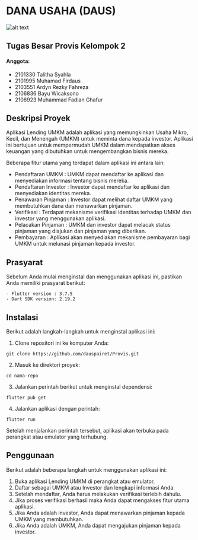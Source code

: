 # DANA USAHA (DAUS)
![alt text](https://github.com/dauspairet/Provis/blob/main/percobaan_4/asset/images/logo-daus.png)

## Tugas Besar Provis Kelompok 2
 
#### Anggota:
 - 2101330 Talitha Syahla
 - 2101995 Muhamad Firdaus
 - 2103551 Ardyn Rezky Fahreza
 - 2106836 Bayu Wicaksono
 - 2106923 Muhammad Fadlan Ghafur
 
## Deskripsi Proyek
Aplikasi Lending UMKM adalah aplikasi yang memungkinkan Usaha Mikro, Kecil, dan Menengah (UMKM) untuk meminta dana kepada investor. Aplikasi ini bertujuan untuk mempermudah UMKM dalam mendapatkan akses keuangan yang dibutuhkan untuk mengembangkan bisnis mereka.

Beberapa fitur utama yang terdapat dalam aplikasi ini antara lain:

  - Pendaftaran UMKM     : UMKM dapat mendaftar ke aplikasi dan menyediakan informasi tentang bisnis mereka.
  - Pendaftaran Investor : Investor dapat mendaftar ke aplikasi dan menyediakan identitas mereka.
  - Penawaran Pinjaman   : Investor dapat melihat daftar UMKM yang membutuhkan dana dan menawarkan pinjaman.
  - Verifikasi           : Terdapat mekanisme verifikasi identitas terhadap UMKM dan investor yang menggunakan aplikasi.
  - Pelacakan Pinjaman   : UMKM dan investor dapat melacak status pinjaman yang diajukan dan pinjaman yang diberikan.
  - Pembayaran           : Aplikasi akan menyediakan mekanisme pembayaran bagi UMKM untuk melunasi pinjaman kepada investor.

## Prasyarat
Sebelum Anda mulai menginstal dan menggunakan aplikasi ini, pastikan Anda memiliki prasyarat berikut:
```
- Flutter version : 3.7.5
- Dart SDK version: 2.19.2
```

## Instalasi
Berikut adalah langkah-langkah untuk menginstal aplikasi ini:

1. Clone repositori ini ke komputer Anda:
```
git clone https://github.com/dauspairet/Provis.git
```

2. Masuk ke direktori proyek:
```
cd nama-repo
```

3. Jalankan perintah berikut untuk menginstal dependensi:
```
flutter pub get
```

4. Jalankan aplikasi dengan perintah:
```
flutter run
```
Setelah menjalankan perintah tersebut, aplikasi akan terbuka pada perangkat atau emulator yang terhubung.

## Penggunaan
Berikut adalah beberapa langkah untuk menggunakan aplikasi ini:
1. Buka aplikasi Lending UMKM di perangkat atau emulator.
2. Daftar sebagai UMKM atau Investor dan lengkapi informasi Anda.<br>
3. Setelah mendaftar, Anda harus melakukan verifikasi terlebih dahulu.<br>
4. Jika proses verifikasi berhasil maka Anda dapat mengakses fitur utama aplikasi.<br>
5. Jika Anda adalah investor, Anda dapat menawarkan pinjaman kepada UMKM yang membutuhkan.<br>
6. Jika Anda adalah UMKM, Anda dapat mengajukan pinjaman kepada investor.
